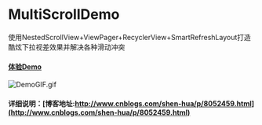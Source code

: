 # MultiScrollDemo
使用NestedScrollView+ViewPager+RecyclerView+SmartRefreshLayout打造酷炫下拉视差效果并解决各种滑动冲突
#### [体验Demo]()

![DemoGIF.gif]()

#### 详细说明：[博客地址:http://www.cnblogs.com/shen-hua/p/8052459.html](http://www.cnblogs.com/shen-hua/p/8052459.html)